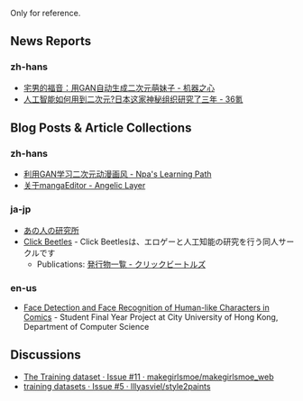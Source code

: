 Only for reference.

## News Reports

### zh-hans

- [宅男的福音：用GAN自动生成二次元萌妹子 - 机器之心](https://www.jiqizhixin.com/articles/2017-08-20-4)
- [人工智能如何用到二次元?日本这家神秘组织研究了三年 - 36氪](http://36kr.com/p/5060174.html)

## Blog Posts & Article Collections

### zh-hans

- [利用GAN学习二次元动漫画风 - Npa's Learning Path](http://science.npa.farbox.com/post/ri-chang-shi-yan/li-yong-ganxue-xi-er-ci-yuan-dong-man-hua-feng)
- [关于mangaEditor - Angelic Layer](https://moeka.me/blog/index.php/archives/262/)

### ja-jp

- [あの人の研究所](http://archive.fo/bFI3j#selection-17.0-20.0)
- [Click Beetles](http://clickbeetles.sakura.ne.jp) - Click Beetlesは、エロゲーと人工知能の研究を行う同人サークルです
	- Publications: [発行物一覧 - クリックビートルズ](http://clickbeetles.sakura.ne.jp/service.html)

### en-us

- [Face Detection and Face Recognition of Human-like Characters in Comics]() - Student Final Year Project at City University of Hong Kong, Department of Computer Science

## Discussions

- [The Training dataset · Issue #11 · makegirlsmoe/makegirlsmoe_web](https://github.com/makegirlsmoe/makegirlsmoe_web/issues/11)
- [training datasets · Issue #5 · lllyasviel/style2paints](https://github.com/lllyasviel/style2paints/issues/5)
